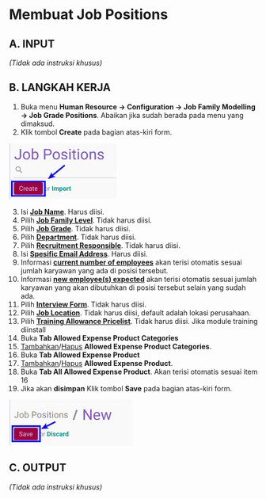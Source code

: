 # Membuat Job Positions

## A. INPUT

*(Tidak ada instruksi khusus)*

## B. LANGKAH KERJA

1. Buka menu **Human Resource -> Configuration -> Job Family Modelling -> Job Grade Positions**. Abaikan jika sudah berada pada menu yang dimaksud.
2. Klik tombol **Create** pada bagian atas-kiri form.

![](../../img/job-positions/tombol-create.png)

3. Isi **[Job Name](./penjelasan.md#field-name)**. Harus diisi.
4. Pilih **[Job Family Level](./penjelasan.md#field-family-level-id)**. Tidak harus diisi.
5. Pilih **[Job Grade](./penjelasan.md#field-grade-id)**. Tidak harus diisi.
6. Pilih **[Department](./penjelasan.md#field-department-id)**. Tidak harus diisi.
7. Pilih **[Recruitment Responsible](./penjelasan.md#field-user-id)**. Tidak harus diisi.
8. Isi **[Spesific Email Address](./penjelasan.md#field-alias-name)**. Harus diisi.
9. Informasi **[current number of employees](./penjelasan.md#field-no-of-employee)** akan terisi otomatis sesuai jumlah karyawan yang ada di posisi tersebut.
10. Informasi **[new employee(s) expected](./penjelasan.md#field-no-of-employee)** akan terisi otomatis sesuai jumlah karyawan yang akan dibutuhkan di posisi tersebut selain yang sudah ada.
11. Pilih **[Interview Form](./penjelasan.md#field-interview-form)**. Tidak harus diisi.
12. Pilih **[Job Location](./penjelasan.md#field-job-location)**. Tidak harus diisi, default adalah lokasi perusahaan.
13. Pilih **[Training Allowance Pricelist](./penjelasan.md#field-pricelist)**. Tidak harus diisi. Jika module training diinstall
14. Buka **Tab Allowed Expense Product Categories**
15. <a name="l15">[Tambahkan](./membuat-allowed-product-categories.md)/[Hapus](./menghapus-allowed-product-categories.md)</a>  **Allowed Expense Product Categories**.
16. Buka **Tab Allowed Expense Product**
17. <a name="l17">[Tambahkan](./membuat-expense-product.md)/[Hapus](./menghapus-expense-product.md)</a>  **Allowed Expense Product**.
18. Buka **Tab All Allowed Expense Product**. Akan terisi otomatis sesuai item 16
19. Jika akan **disimpan** Klik tombol **Save** pada bagian atas-kiri form.

![](../../img/job-positions/tombol-save-create.png)


## C. OUTPUT

*(Tidak ada instruksi khusus)*
